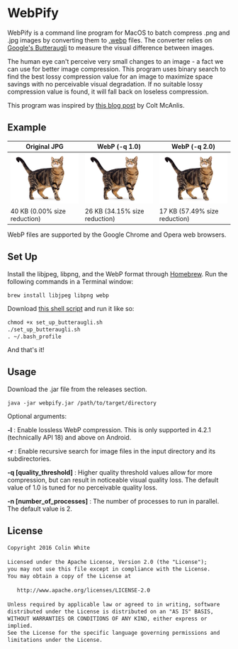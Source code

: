 # WebPify
WebPify is a command line program for MacOS to batch compress .png and .jpg images by converting them to [.webp](https://developers.google.com/speed/webp/) files. The converter relies on [Google's Butteraugli](https://github.com/google/butteraugli) to measure the visual difference between images.

The human eye can't perceive very small changes to an image - a fact we can use for better image compression.
This program uses binary search to find the best lossy compression value for an image to maximize space savings with no perceivable visual degradation. If no suitable lossy compression value is found, it will fall back on loseless compression.

This program was inspired by [this blog post](https://medium.com/@duhroach/reducing-jpg-file-size-e5b27df3257c#.u6yh62vjk) by Colt McAnlis.

## Example

Original JPG | WebP (-q 1.0) | WebP (-q 2.0)
--- | --- | ---
![](example.jpg) | ![](example-1.webp) | ![](example-2.webp)
40 KB (0.00% size reduction) | 26 KB (34.15% size reduction) | 17 KB (57.49% size reduction)

WebP files are supported by the Google Chrome and Opera web browsers.

## Set Up
Install the libjpeg, libpng, and the WebP format through [Homebrew](http://brew.sh). Run the following commands in a Terminal window:

    brew install libjpeg libpng webp

Download [this shell script](set_up_butteraugli.sh) and run it like so:

    chmod +x set_up_butteraugli.sh
    ./set_up_butteraugli.sh
    . ~/.bash_profile

And that's it!

## Usage
Download the .jar file from the releases section.

    java -jar webpify.jar /path/to/target/directory

Optional arguments:

**-l** : Enable lossless WebP compression. This is only supported in 4.2.1 (technically API 18) and above on Android.

**-r** : Enable recursive search for image files in the input directory and its subdirectories.

**-q [quality_threshold]** : Higher quality threshold values allow for more compression, but can result in noticeable visual quality loss. The default value of 1.0 is tuned for no perceivable quality loss.

**-n [number_of_processes]** : The number of processes to run in parallel. The default value is 2.

## License
    Copyright 2016 Colin White

    Licensed under the Apache License, Version 2.0 (the "License");
    you may not use this file except in compliance with the License.
    You may obtain a copy of the License at

       http://www.apache.org/licenses/LICENSE-2.0

    Unless required by applicable law or agreed to in writing, software
    distributed under the License is distributed on an "AS IS" BASIS,
    WITHOUT WARRANTIES OR CONDITIONS OF ANY KIND, either express or implied.
    See the License for the specific language governing permissions and
    limitations under the License.
